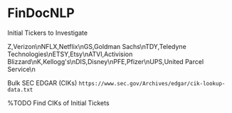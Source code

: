 # FinDocNLP

Initial Tickers to Investigate

Z,Verizon\nNFLX,Netflix\nGS,Goldman Sachs\nTDY,Teledyne Technologies\nETSY,Etsy\nATVI,Activision Blizzard\nK,Kellogg's\nDIS,Disney\nPFE,Pfizer\nUPS,United Parcel Service\n


Bulk SEC EDGAR (CIKs)
```https://www.sec.gov/Archives/edgar/cik-lookup-data.txt```

%TODO Find CIKs of Initial Tickets
